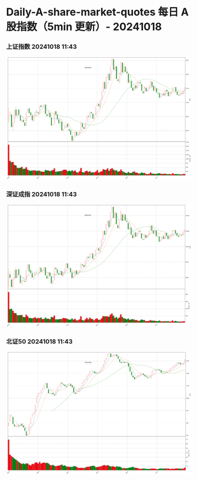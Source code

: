 
# Daily-A-share-market-quotes 每日 A 股指数（5min 更新）- 20241018

### 上证指数 20241018 11:43
![](./fig/2024/10/20241018-sh000001.png)

### 深证成指 20241018 11:43
![](./fig/2024/10/20241018-sz399001.png)

### 北证50 20241018 11:43
![](./fig/2024/10/20241018-bj899050.png)
